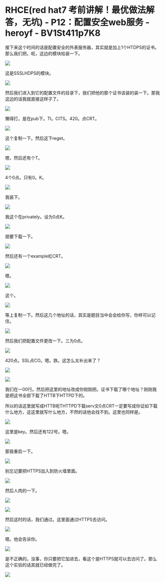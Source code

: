 # RHCE(red hat7 考前讲解！最优做法解答，无坑) - P12：配置安全web服务 - heroyf - BV1St411p7K8

接下来这个时间的话是配置安全的外表服务器，其实就是加上1个HTDPS的证书。那么我们把。呃，这边的模块给装一下。



![](img/a9f6853e157b5c81c860103c49de6f32_1.png)

这是SSSLHDPS的模块。

![](img/a9f6853e157b5c81c860103c49de6f32_3.png)

然后我们进入到它的配置文件的目录下，我们把他的那个证书该装的装一下。那我这边的话我就直接这样子了。

![](img/a9f6853e157b5c81c860103c49de6f32_5.png)

懒得打。是在pub下。Tl。CITS。420。点CRT。

![](img/a9f6853e157b5c81c860103c49de6f32_7.png)

这个复制一下。然后这下reget。

![](img/a9f6853e157b5c81c860103c49de6f32_9.png)

嗯，然后还有个T。

![](img/a9f6853e157b5c81c860103c49de6f32_11.png)

4个0点。只有0。K。

![](img/a9f6853e157b5c81c860103c49de6f32_13.png)

我装下。

![](img/a9f6853e157b5c81c860103c49de6f32_15.png)

我这个在privately。设为0点K。

![](img/a9f6853e157b5c81c860103c49de6f32_17.png)

朋要下载一下。

![](img/a9f6853e157b5c81c860103c49de6f32_19.png)

然后还有一个example杠CRT。

![](img/a9f6853e157b5c81c860103c49de6f32_21.png)

嗯。

![](img/a9f6853e157b5c81c860103c49de6f32_23.png)

这个。

![](img/a9f6853e157b5c81c860103c49de6f32_25.png)

等上复制一下。然后这几个地址的话，其实是题目当中会会给你写，你样可以记住。

![](img/a9f6853e157b5c81c860103c49de6f32_27.png)

然后我们把配置文件更改一下。三为0点。

![](img/a9f6853e157b5c81c860103c49de6f32_29.png)

420点。SSL点CO。嗯。跌。这怎么太补出来了？

![](img/a9f6853e157b5c81c860103c49de6f32_31.png)

![](img/a9f6853e157b5c81c860103c49de6f32_32.png)

我们在一00行。然后把这里的地址改成你刚刚把。证书下载了哪个地址？刚刚我是把这书全部下载了HTTB下HTTPD下的。

所以的话这里就写成HTTB呃THTTPD下载serv文0点CRT一定要写成你证如下载什么地方，这这里就写什么地方，不然的话他会找不到。这里也同样是。



![](img/a9f6853e157b5c81c860103c49de6f32_34.png)

这里是key。然后还有122号。嗯。

![](img/a9f6853e157b5c81c860103c49de6f32_36.png)

那我重启一下。

![](img/a9f6853e157b5c81c860103c49de6f32_38.png)

别忘记要把HTTPS加入到防火墙里面。

![](img/a9f6853e157b5c81c860103c49de6f32_40.png)

然后人肉的一下。

![](img/a9f6853e157b5c81c860103c49de6f32_42.png)

![](img/a9f6853e157b5c81c860103c49de6f32_43.png)

然后这时的话，我们通过。这里面通过HTTPS去访问。

![](img/a9f6853e157b5c81c860103c49de6f32_45.png)

嗯。他会告诉你。

![](img/a9f6853e157b5c81c860103c49de6f32_47.png)

是不正确的。没事，你只要把它加进去，看这个是HTTPS就可以去访问了。那么这个实验的话其就已经做完了。



![](img/a9f6853e157b5c81c860103c49de6f32_49.png)